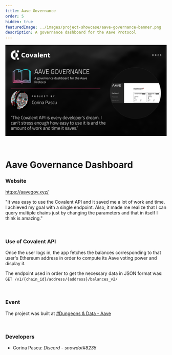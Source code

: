 ```yaml
---
title: Aave Governance
order: 5
hidden: true
featuredImage: ../images/project-showcase/aave-governance-banner.png
description: A governance dashboard for the Aave Protocol
---
```


![Coin Defit Banner](../images/project-showcase/aave-governance-banner.png)

&nbsp;
# Aave Governance Dashboard

### Website
https://aavegov.xyz/

<Aside>

"It was easy to use the Covalent API and it saved me a lot of work and time. I achieved my goal with a single endpoint. Also, it made me realize that I can query multiple chains just by changing the parameters and that in itself I think is amazing."

</Aside>

&nbsp;
### Use of Covalent API
Once the user logs in, the app fetches the balances corresponding to that user's Ethereum address in order to compute its Aave voting power and display it.

The endpoint used in order to get the necessary data in JSON format was:
`GET /v1/{chain_id}/address/{address}/balances_v2/`

&nbsp;
### Event
The project was built at [#Dungeons & Data - Aave](https://www.covalenthq.com/blog/dnd-aave-winners-announcement/)

&nbsp;
### Developers

- Corina Pascu: *Discord - snowdot#8235*

